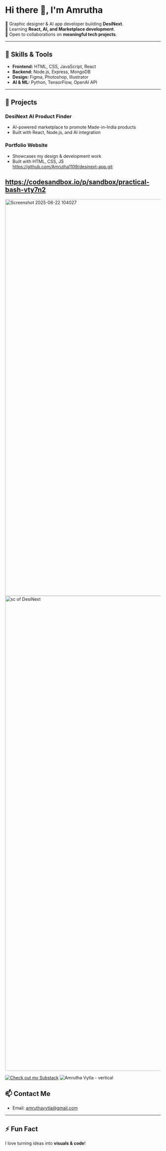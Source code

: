 # Hi there 👋, I'm Amrutha

🎨 Graphic designer & AI app developer building **DesiNext**.  
🌱 Learning **React, AI, and Marketplace development**.  
💞️ Open to collaborations on **meaningful tech projects**.  

---

## 🔧 Skills & Tools
- **Frontend:** HTML, CSS, JavaScript, React  
- **Backend:** Node.js, Express, MongoDB  
- **Design:** Figma, Photoshop, Illustrator  
- **AI & ML:** Python, TensorFlow, OpenAI API  

---

## 🚀 Projects
### DesiNext AI Product Finder
- AI-powered marketplace to promote Made-in-India products  
- Built with React, Node.js, and AI integration  

### Portfolio Website
- Showcases my design & development work  
- Built with HTML, CSS, JS  
  https://github.com/Amrutha1109/desinext-app.git
  
https://codesandbox.io/p/sandbox/practical-bash-vty7n2
---
<img width="2523" height="1283" alt="Screenshot 2025-06-22 104027" src="https://github.com/user-attachments/assets/c8e03b06-ada2-4629-9930-86c40ad4262a" />
<img width="1024" height="1536" alt="sc of DesiNext" src="https://github.com/user-attachments/assets/59cc34df-745c-4cfb-985f-3baf564fab1d" />





[![Check out my Substack](https://github.com/Amrutha1109/Amrutha1109/blob/main/substack.png)](https://substack.com/@amrutha09ths)
![Amrutha Vytla - vertical](https://github.com/user-attachments/assets/750bd975-7feb-4228-be58-6a089d3cff55)



## 📫 Contact Me
- Email: amruthavytla@gmail.com


---

## ⚡ Fun Fact
I love turning ideas into **visuals & code**!


<!---
Amrutha1109/Amrutha1109 is a ✨ special ✨ repository because its `README.md` (this file) appears on your GitHub profile.
You can click the Preview link to take a look at your changes.
--->


